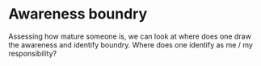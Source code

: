 # Awareness boundry
Assessing how mature someone is, we can look at where does one draw the awareness and identify boundry. Where does one identify as me / my responsibility?